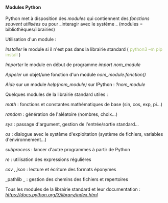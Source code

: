 #### Modules Python

Python met à disposition des  _modules_  qui contiennent des  _fonctions souvent utilisées_  ou pour  _interagir avec le système                     _ \(modules = bibliothèques/librairies\)

Utilisation d'un module :

_Installer_  le module si il n'est pas dans la librairie standard 	\( <span style="color:#ABC674">python3 –m pip install</span> \)

_Importer_  le module en début de programme	 _import nom\_module_

_Appeler_  <span style="color:#000000"> un objet/une fonction d'un module</span>  <span style="color:#000000">	</span>  _nom\_module\.fonction\(\)_

_Aide_  <span style="color:#000000"> sur un module</span>  <span style="color:#000000">	</span>  _help\(nom\_module\)_  <span style="color:#000000">	</span>  <span style="color:#000000">sur IPython :</span>  <span style="color:#000000"> </span>  _?nom\_module_

Quelques modules de la librairie standard utiles :

_math_  : fonctions et constantes mathématiques de base \(sin\, cos\, exp\, pi…\)

_random_  : génération de l'aléatoire \(nombres\, choix…\)

_sys_  : passage d'argument\, gestion de l'entrée/sortie standard…

_os_  : dialogue avec le système d'exploitation \(système de fichiers\, variables d'environnement…\)

_subprocess_  : lancer d'autre programmes à partir de Python

_re_  : utilisation des expressions régulières

_csv_ \,  _json_  : lecture et écriture des formats éponymes

_pathlib _ : gestion des chemins des fichiers et repertoires

Tous les modules de la librairie standard et leur documentation : _[https://docs\.python\.org/3/library/index\.html](https://docs.python.org/3/library/index.html)_
